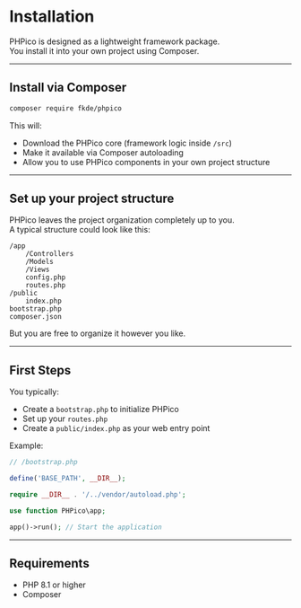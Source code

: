 # Installation

PHPico is designed as a lightweight framework package.  
You install it into your own project using Composer.

---

## Install via Composer

```bash
composer require fkde/phpico
```

This will:

- Download the PHPico core (framework logic inside `/src`)
- Make it available via Composer autoloading
- Allow you to use PHPico components in your own project structure

---

## Set up your project structure

PHPico leaves the project organization completely up to you.  
A typical structure could look like this:

```
/app
    /Controllers
    /Models
    /Views
    config.php
    routes.php
/public
    index.php
bootstrap.php
composer.json
```

But you are free to organize it however you like.

---

## First Steps

You typically:

- Create a `bootstrap.php` to initialize PHPico
- Set up your `routes.php`
- Create a `public/index.php` as your web entry point

Example:

```php
// /bootstrap.php

define('BASE_PATH', __DIR__);

require __DIR__ . '/../vendor/autoload.php';

use function PHPico\app;

app()->run(); // Start the application
```

---

## Requirements

- PHP 8.1 or higher
- Composer